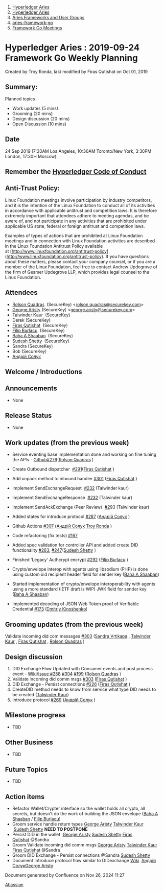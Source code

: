 1. [Hyperledger Aries](index.html)
2. [Hyperledger Aries](Hyperledger-Aries_18481154.html)
3. [Aries Frameworks and User Groups](Aries-Frameworks-and-User-Groups_18481290.html)
4. [aries-framework-go](aries-framework-go_18481606.html)
5. [Framework Go Meetings](Framework-Go-Meetings_18482076.html)

# Hyperledger Aries : 2019-09-24 Framework Go Weekly Planning

Created by Troy Ronda, last modified by Firas Qutishat on Oct 01, 2019

## Summary:

Planned topics

- Work updates (5 mins)
- Grooming (20 mins)
- Design discussion (20 mins)
- Open Discussion (10 mins)

## Date

24 Sep 2019 (7:30AM Los Angeles, 10:30AM Toronto/New York, 3:30PM London, 17:30H Moscow)

## Remember the [Hyperledger Code of Conduct](https://lf-hyperledger.atlassian.net/wiki/display/HYP/Hyperledger+Code+of+Conduct)

## Anti-Trust Policy:

Linux Foundation meetings involve participation by industry competitors, and it is the intention of the Linux Foundation to conduct all of its activities in accordance with applicable antitrust and competition laws. It is therefore extremely important that attendees adhere to meeting agendas, and be aware of, and not participate in any activities that are prohibited under applicable US state, federal or foreign antitrust and competition laws.

Examples of types of actions that are prohibited at Linux Foundation meetings and in connection with Linux Foundation activities are described in the Linux Foundation Antitrust Policy available at [http://www.linuxfoundation.org/antitrust-policy](http://www.linuxfoundation.org/antitrust-policy). If you have questions about these matters, please contact your company counsel, or if you are a member of the Linux Foundation, feel free to contact Andrew Updegrove of the firm of Gesmer Updegrove LLP, which provides legal counsel to the Linux Foundation.

## Attendees

- [Rolson Quadras](https://lf-hyperledger.atlassian.net/wiki/people/622101eec88f1000682f2f68?ref=confluence)  (SecureKey) &lt;rolson.quadras@securekey.com&gt;
- [George Aristy](https://lf-hyperledger.atlassian.net/wiki/people/712020:a54e9044-6519-4da3-84ed-b85f302c0029?ref=confluence) (SecureKey) &lt;george.aristy@securekey.com&gt;
- [Talwinder Kaur](https://lf-hyperledger.atlassian.net/wiki/people/557058:efba1922-111a-45bd-ada7-5e21ae89a9b5?ref=confluence)  (SecureKey)
- Derek (SecureKey)
- [Firas Qutishat](https://lf-hyperledger.atlassian.net/wiki/people/712020:81a7fd70-5c04-4c64-80bd-5701a34d4bb8?ref=confluence)  (SecureKey)
- [Filip Burlacu](https://lf-hyperledger.atlassian.net/wiki/people/712020:954f178b-c612-4ebd-9960-433199bfe689?ref=confluence)  (SecureKey)
- [Baha A Shaaban](https://lf-hyperledger.atlassian.net/wiki/people/712020:c6fcc16a-f888-4bb1-bef3-41f4da326364?ref=confluence)  (SecureKey)
- [Sudesh Shetty](https://lf-hyperledger.atlassian.net/wiki/people/62334edb867a4e0070970909?ref=confluence)  (SecureKey)
- Sandra (SecureKey)
- Bob (SecureKey)
- [Андрій Солук](https://lf-hyperledger.atlassian.net/wiki/people/557058:944bd0fe-c47d-4ef3-b564-b2165534d406?ref=confluence)

## Welcome / Introductions

## Announcements

- None

## Release Status

- None

## Work updates (from the previous week)

- Service eventing base implementation done and working on fine tuning the APIs - [Github#276](https://github.com/hyperledger/aries-framework-go/issues/276)([Rolson Quadras](https://lf-hyperledger.atlassian.net/wiki/people/622101eec88f1000682f2f68?ref=confluence) )
- Create Outbound dispatcher  [#291](https://github.com/hyperledger/aries-framework-go/pull/291)([Firas Qutishat](https://lf-hyperledger.atlassian.net/wiki/people/712020:81a7fd70-5c04-4c64-80bd-5701a34d4bb8?ref=confluence) )
- Add unpack method to inbound handler [#301](https://github.com/hyperledger/aries-framework-go/issues/301) ([Firas Qutishat](https://lf-hyperledger.atlassian.net/wiki/people/712020:81a7fd70-5c04-4c64-80bd-5701a34d4bb8?ref=confluence) )
- Implement SendExchangeRequest  [#232](https://github.com/hyperledger/aries-framework-go/pull/267/files) (Talwinder kaur)
- Implement SendExchangeResponse  [#232](https://github.com/hyperledger/aries-framework-go/pull/267/files) (Talwinder kaur)
- Implement SendAckExchange (Peer Review)  [#2](https://github.com/hyperledger/aries-framework-go/pull/267/files)93 (Talwinder kaur)
- Added states for introduce protocol [#287](https://github.com/hyperledger/aries-framework-go/issues/287) ([Андрій Солук](https://lf-hyperledger.atlassian.net/wiki/people/557058:944bd0fe-c47d-4ef3-b564-b2165534d406?ref=confluence) )
- Github Actions [#307](https://github.com/hyperledger/aries-framework-go/issues/307) ([Андрій Солук](https://lf-hyperledger.atlassian.net/wiki/people/557058:944bd0fe-c47d-4ef3-b564-b2165534d406?ref=confluence) [Troy Ronda](https://lf-hyperledger.atlassian.net/wiki/people/557058:c854f35a-2b58-4be3-9003-ca2a67495580?ref=confluence) )
- Code refactoring (fix tests) [#167](https://github.com/hyperledger/aries-framework-go/issues/167)
- Added spec validation for controller API and added create DID functionality [#283](https://github.com/hyperledger/aries-framework-go/issues/283), [#247](https://github.com/hyperledger/aries-framework-go/issues/247)([Sudesh Shetty](https://lf-hyperledger.atlassian.net/wiki/people/62334edb867a4e0070970909?ref=confluence) )
- Finished 'Legacy' Authcrypt encrypt [#292](https://github.com/hyperledger/aries-framework-go/pull/292) ([Filip Burlacu](https://lf-hyperledger.atlassian.net/wiki/people/712020:954f178b-c612-4ebd-9960-433199bfe689?ref=confluence) )
  
- Crypto/envelope interop with agents using libsodium (PHP) is done using custom oid recipient header field for sender key ([Baha A Shaaban](https://lf-hyperledger.atlassian.net/wiki/people/712020:c6fcc16a-f888-4bb1-bef3-41f4da326364?ref=confluence))
- Started implementation of crypto/envelope interoperability with agents using a more standard (IETF draft is WIP) JWK field for sender key ([Baha A Shaaban](https://lf-hyperledger.atlassian.net/wiki/people/712020:c6fcc16a-f888-4bb1-bef3-41f4da326364?ref=confluence))
- Implemented decoding of JSON Web Token proof of Verifiable Credential [#173](https://github.com/hyperledger/aries-framework-go/issues/173) ([Dmitriy Kinoshenko](https://lf-hyperledger.atlassian.net/wiki/people/557058:f8587cfb-189f-48fd-99b8-0f11f3d4fc50?ref=confluence))

## Grooming updates (from the previous week)

Validate incoming did com messages [#303](https://github.com/hyperledger/aries-framework-go/issues/303) ([Sandra Vrtikapa](https://lf-hyperledger.atlassian.net/wiki/people/712020:ce049f56-7daf-45db-9d97-8c71991da019?ref=confluence) , [Talwinder Kaur](https://lf-hyperledger.atlassian.net/wiki/people/557058:efba1922-111a-45bd-ada7-5e21ae89a9b5?ref=confluence) , [Firas Qutishat](https://lf-hyperledger.atlassian.net/wiki/people/712020:81a7fd70-5c04-4c64-80bd-5701a34d4bb8?ref=confluence) , [Rolson Quadras](https://lf-hyperledger.atlassian.net/wiki/people/622101eec88f1000682f2f68?ref=confluence) )

## Design discussion

1. DID Exchange Flow Updated with Consumer events and post process event - [Wiki](https://lf-hyperledger.atlassian.net/wiki/display/ARIES/DID+Exchange+Flow+-+Framework+Go)/[Issue #258](https://github.com/hyperledger/aries-framework-go/issues/258) [#304](https://github.com/hyperledger/aries-framework-go/issues/304) [#199](https://github.com/hyperledger/aries-framework-go/issues/199) ([Rolson Quadras](https://lf-hyperledger.atlassian.net/wiki/people/622101eec88f1000682f2f68?ref=confluence) )
2. Validate incoming did comm msgs [#303](https://github.com/hyperledger/aries-framework-go/issues/303) ([Firas Qutishat](https://lf-hyperledger.atlassian.net/wiki/people/712020:81a7fd70-5c04-4c64-80bd-5701a34d4bb8?ref=confluence) )
3. DID Exchange - Persist connections [#226](https://github.com/hyperledger/aries-framework-go/issues/226) ([Firas Qutishat](https://lf-hyperledger.atlassian.net/wiki/people/712020:81a7fd70-5c04-4c64-80bd-5701a34d4bb8?ref=confluence) )
4. CreateDID method needs to know from service what type DID needs to be created ([Talwinder Kaur](https://lf-hyperledger.atlassian.net/wiki/people/557058:efba1922-111a-45bd-ada7-5e21ae89a9b5?ref=confluence))
5. Introduce protocol [#269](https://github.com/hyperledger/aries-framework-go/issues/269) ([Андрій Солук](https://lf-hyperledger.atlassian.net/wiki/people/557058:944bd0fe-c47d-4ef3-b564-b2165534d406?ref=confluence) )

## Milestone progress

- TBD

## Other Business

- TBD

## Future Topics

- TBD

## Action items

- Refactor Wallet/Crypter interface so the wallet holds all crypto, all secrets, but doesn't do the work of building the JSON envelope ([Baha A Shaaban](https://lf-hyperledger.atlassian.net/wiki/people/712020:c6fcc16a-f888-4bb1-bef3-41f4da326364?ref=confluence) / [Filip Burlacu](https://lf-hyperledger.atlassian.net/wiki/people/712020:954f178b-c612-4ebd-9960-433199bfe689?ref=confluence))
- Groom service handle return types [George Aristy](https://lf-hyperledger.atlassian.net/wiki/people/712020:a54e9044-6519-4da3-84ed-b85f302c0029?ref=confluence) [Talwinder Kaur](https://lf-hyperledger.atlassian.net/wiki/people/557058:efba1922-111a-45bd-ada7-5e21ae89a9b5?ref=confluence)  [Sudesh Shetty](https://lf-hyperledger.atlassian.net/wiki/people/62334edb867a4e0070970909?ref=confluence) **NEED TO POSTPONE**
- Persist DID in the wallet  [George Aristy](https://lf-hyperledger.atlassian.net/wiki/people/712020:a54e9044-6519-4da3-84ed-b85f302c0029?ref=confluence) [Sudesh Shetty](https://lf-hyperledger.atlassian.net/wiki/people/62334edb867a4e0070970909?ref=confluence) [Firas Qutishat](https://lf-hyperledger.atlassian.net/wiki/people/712020:81a7fd70-5c04-4c64-80bd-5701a34d4bb8?ref=confluence) @Sandra
- Groom Validate incoming did comm msgs [George Aristy](https://lf-hyperledger.atlassian.net/wiki/people/712020:a54e9044-6519-4da3-84ed-b85f302c0029?ref=confluence) [Talwinder Kaur](https://lf-hyperledger.atlassian.net/wiki/people/557058:efba1922-111a-45bd-ada7-5e21ae89a9b5?ref=confluence) [Firas Qutishat](https://lf-hyperledger.atlassian.net/wiki/people/712020:81a7fd70-5c04-4c64-80bd-5701a34d4bb8?ref=confluence) @Sandra
- Groom DID Exchange - Persist connections @Sandra [Sudesh Shetty](https://lf-hyperledger.atlassian.net/wiki/people/62334edb867a4e0070970909?ref=confluence)
- Document Introduce protocol flow similar to DIDexchange [Wiki](https://lf-hyperledger.atlassian.net/wiki/display/ARIES/DID+Exchange+Flow+-+Framework+Go)  [Андрій Солук](https://lf-hyperledger.atlassian.net/wiki/people/557058:944bd0fe-c47d-4ef3-b564-b2165534d406?ref=confluence)[George Aristy](https://lf-hyperledger.atlassian.net/wiki/people/712020:a54e9044-6519-4da3-84ed-b85f302c0029?ref=confluence)

Document generated by Confluence on Nov 26, 2024 11:27

[Atlassian](http://www.atlassian.com/)
